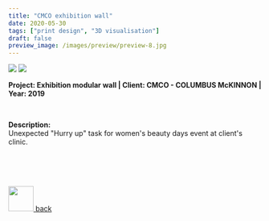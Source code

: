 ```yaml
---
title: "CMCO exhibition wall"
date: 2020-05-30
tags: ["print design", "3D visualisation"]
draft: false
preview_image: /images/preview/preview-8.jpg
---
```




<div class="col-adapt-single col">

<img class="my-2" src = "/images/print-design-3d-visualisation-cmco-wall/contentprint-design-3d-visualisation-cmco-wall-1.jpg">

<img class="my-2" src = "/images/print-design-3d-visualisation-cmco-wall/contentprint-design-3d-visualisation-cmco-wall-2.jpg">

</div>


<div class="col-adapt-single col" style="margin-bottom: 5rem !important;">

	
**Project: Exhibition modular wall | Client: CMCO - COLUMBUS McKINNON | Year: 2019**

<br>

**Description:**
<br>
Unexpected "Hurry up" task for women's beauty days event at client's clinic.




</div>




<div class="pages d-flex justify-content-center">

<a class="icon pages-icon" href="/" rel="prev">
<div class="pages-button justify-content-center">
<img src="/svg/arrow-icon-left.svg" width="50px" height="50px">
<span class="pages-icon-text">back</span>
</div>
</a>

</div>